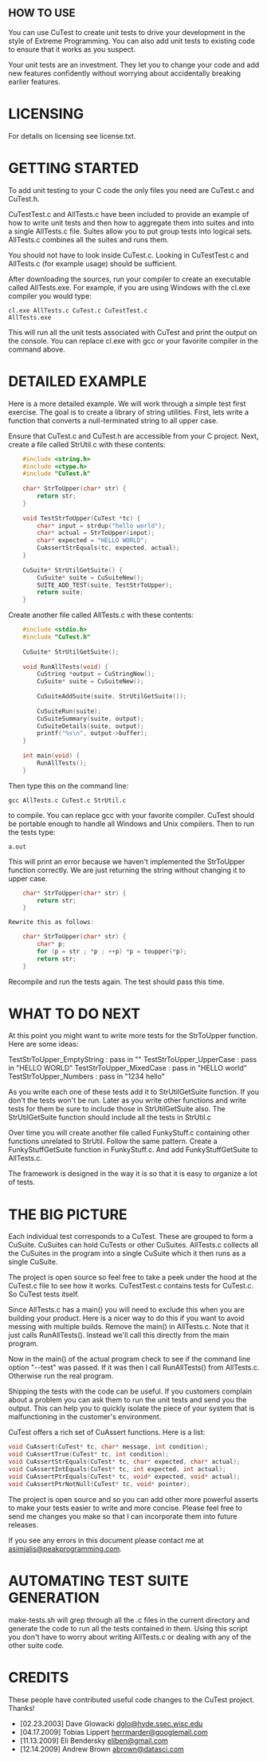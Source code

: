 ## HOW TO USE

You can use CuTest to create unit tests to drive your development
in the style of Extreme Programming. You can also add unit tests to
existing code to ensure that it works as you suspect.

Your unit tests are an investment. They let you to change your
code and add new features confidently without worrying about
accidentally breaking earlier features.


# LICENSING

For details on licensing see license.txt.


# GETTING STARTED

To add unit testing to your C code the only files you need are
CuTest.c and CuTest.h. 

CuTestTest.c and AllTests.c have been included to provide an
example of how to write unit tests and then how to aggregate them
into suites and into a single AllTests.c file. Suites allow you
to put group tests into logical sets. AllTests.c combines all the
suites and runs them. 

You should not have to look inside CuTest.c. Looking in
CuTestTest.c and AllTests.c (for example usage) should be
sufficient. 

After downloading the sources, run your compiler to create an
executable called AllTests.exe. For example, if you are using
Windows with the cl.exe compiler you would type: 

    cl.exe AllTests.c CuTest.c CuTestTest.c
    AllTests.exe

This will run all the unit tests associated with CuTest and print
the output on the console. You can replace cl.exe with gcc or
your favorite compiler in the command above.


# DETAILED EXAMPLE

Here is a more detailed example. We will work through a simple
test first exercise. The goal is to create a library of string
utilities. First, lets write a function that converts a
null-terminated string to all upper case.

Ensure that CuTest.c and CuTest.h are accessible from your C
project. Next, create a file called StrUtil.c with these
contents:
```c
    #include <string.h>
    #include <ctype.h>
    #include "CuTest.h"
    
    char* StrToUpper(char* str) {
        return str;
    }
    
    void TestStrToUpper(CuTest *tc) {
        char* input = strdup("hello world");
        char* actual = StrToUpper(input);
        char* expected = "HELLO WORLD";
        CuAssertStrEquals(tc, expected, actual);
    }
   
    CuSuite* StrUtilGetSuite() {
        CuSuite* suite = CuSuiteNew();
        SUITE_ADD_TEST(suite, TestStrToUpper);
        return suite;
    }
```    
Create another file called AllTests.c with these contents:
```c
    #include <stdio.h>
    #include "CuTest.h"
    
    CuSuite* StrUtilGetSuite();
    
    void RunAllTests(void) {
        CuString *output = CuStringNew();
        CuSuite* suite = CuSuiteNew();
        
        CuSuiteAddSuite(suite, StrUtilGetSuite());
    
        CuSuiteRun(suite);
        CuSuiteSummary(suite, output);
        CuSuiteDetails(suite, output);
        printf("%s\n", output->buffer);
    }
    
    int main(void) {
        RunAllTests();
    }
```
Then type this on the command line:

    gcc AllTests.c CuTest.c StrUtil.c

to compile. You can replace gcc with your favorite compiler.
CuTest should be portable enough to handle all Windows and Unix
compilers. Then to run the tests type:

    a.out

This will print an error because we haven't implemented the
StrToUpper function correctly. We are just returning the string
without changing it to upper case. 
```c
    char* StrToUpper(char* str) {
        return str;
    }

Rewrite this as follows:

    char* StrToUpper(char* str) {
        char* p;
        for (p = str ; *p ; ++p) *p = toupper(*p);
        return str;
    }
```
Recompile and run the tests again. The test should pass this
time.


# WHAT TO DO NEXT

At this point you might want to write more tests for the
StrToUpper function. Here are some ideas:

TestStrToUpper_EmptyString :  pass in ""
TestStrToUpper_UpperCase   :  pass in "HELLO WORLD"
TestStrToUpper_MixedCase   :  pass in "HELLO world"
TestStrToUpper_Numbers     :  pass in "1234 hello"

As you write each one of these tests add it to StrUtilGetSuite
function. If you don't the tests won't be run. Later as you write
other functions and write tests for them be sure to include those
in StrUtilGetSuite also. The StrUtilGetSuite function should
include all the tests in StrUtil.c

Over time you will create another file called FunkyStuff.c
containing other functions unrelated to StrUtil. Follow the same
pattern. Create a FunkyStuffGetSuite function in FunkyStuff.c.
And add FunkyStuffGetSuite to AllTests.c.

The framework is designed in the way it is so that it is easy to
organize a lot of tests.

# THE BIG PICTURE

Each individual test corresponds to a CuTest. These are grouped
to form a CuSuite. CuSuites can hold CuTests or other CuSuites.
AllTests.c collects all the CuSuites in the program into a single
CuSuite which it then runs as a single CuSuite.

The project is open source so feel free to take a peek under the
hood at the CuTest.c file to see how it works. CuTestTest.c
contains tests for CuTest.c. So CuTest tests itself.

Since AllTests.c has a main() you will need to exclude this when
you are building your product. Here is a nicer way to do this if
you want to avoid messing with multiple builds. Remove the main()
in AllTests.c. Note that it just calls RunAllTests(). Instead
we'll call this directly from the main program.

Now in the main() of the actual program check to see if the
command line option "--test" was passed. If it was then I call
RunAllTests() from AllTests.c. Otherwise run the real program.

Shipping the tests with the code can be useful. If you customers
complain about a problem you can ask them to run the unit tests
and send you the output. This can help you to quickly isolate the
piece of your system that is malfunctioning in the customer's
environment. 

CuTest offers a rich set of CuAssert functions. Here is a list:
```c
void CuAssert(CuTest* tc, char* message, int condition);
void CuAssertTrue(CuTest* tc, int condition);
void CuAssertStrEquals(CuTest* tc, char* expected, char* actual);
void CuAssertIntEquals(CuTest* tc, int expected, int actual);
void CuAssertPtrEquals(CuTest* tc, void* expected, void* actual);
void CuAssertPtrNotNull(CuTest* tc, void* pointer);
```
The project is open source and so you can add other more powerful
asserts to make your tests easier to write and more concise.
Please feel free to send me changes you make so that I can
incorporate them into future releases.

If you see any errors in this document please contact me at
asimjalis@peakprogramming.com.


# AUTOMATING TEST SUITE GENERATION

make-tests.sh will grep through all the .c files in the current
directory and generate the code to run all the tests contained in
them. Using this script you don't have to worry about writing
AllTests.c or dealing with any of the other suite code.


# CREDITS

These people have contributed useful code changes to the CuTest project.
Thanks!

- [02.23.2003] Dave Glowacki <dglo@hyde.ssec.wisc.edu>
- [04.17.2009] Tobias Lippert <herrmarder@googlemail.com>
- [11.13.2009] Eli Bendersky <eliben@gmail.com>
- [12.14.2009] Andrew Brown <abrown@datasci.com>
